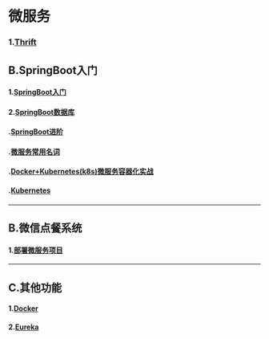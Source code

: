 # 微服务

### 1.[Thrift](doc/thrift.md)  






## B.SpringBoot入门    

#### 1.[SpringBoot入门](doc/springbootBasic.md)    

#### 2.[SpringBoot数据库](doc/springbootDB.md)  





#### .[SpringBoot进阶](doc/springBootProgress.md)  

#### .[微服务常用名词](doc/commonWord.md)  

#### .[Docker+Kubernetes(k8s)微服务容器化实战](doc/dockerK8s.md)  

#### .[Kubernetes](doc/Kubernetes.md)  

#### 



---

## B.微信点餐系统   

#### 1.[部署微服务项目](doc/order/deploy.md)



---

## C.其他功能

#### 1.[Docker](doc/Docker.md)   

#### 2.[Eureka](doc/Eureka.md)  

